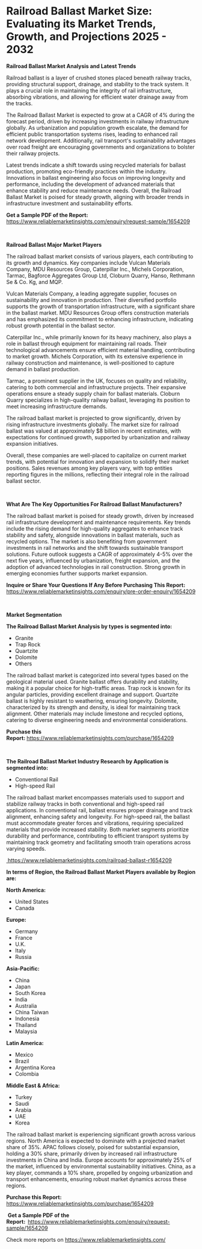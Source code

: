 <p><h1>Railroad Ballast Market Size: Evaluating its Market Trends, Growth, and Projections 2025 - 2032</h1></p><p><strong>Railroad Ballast Market Analysis and Latest Trends</strong></p>
<p><p>Railroad ballast is a layer of crushed stones placed beneath railway tracks, providing structural support, drainage, and stability to the track system. It plays a crucial role in maintaining the integrity of rail infrastructure, absorbing vibrations, and allowing for efficient water drainage away from the tracks. </p><p>The Railroad Ballast Market is expected to grow at a CAGR of 4% during the forecast period, driven by increasing investments in railway infrastructure globally. As urbanization and population growth escalate, the demand for efficient public transportation systems rises, leading to enhanced rail network development. Additionally, rail transport's sustainability advantages over road freight are encouraging governments and organizations to bolster their railway projects. </p><p>Latest trends indicate a shift towards using recycled materials for ballast production, promoting eco-friendly practices within the industry. Innovations in ballast engineering also focus on improving longevity and performance, including the development of advanced materials that enhance stability and reduce maintenance needs. Overall, the Railroad Ballast Market is poised for steady growth, aligning with broader trends in infrastructure investment and sustainability efforts.</p></p>
<p><strong>Get a Sample PDF of the Report:&nbsp;</strong> <a href="https://www.reliablemarketinsights.com/enquiry/request-sample/1654209?utm_campaign=1937&utm_medium=2&utm_source=Github&utm_content=ia&utm_term=02042025&utm_id=railroad-ballast">https://www.reliablemarketinsights.com/enquiry/request-sample/1654209</a></p>
<p>&nbsp;</p>
<p><strong>Railroad Ballast Major Market Players</strong></p>
<p><p>The railroad ballast market consists of various players, each contributing to its growth and dynamics. Key companies include Vulcan Materials Company, MDU Resources Group, Caterpillar Inc., Michels Corporation, Tarmac, Bagforce Aggregates Group Ltd, Cloburn Quarry, Hanso, Rethmann Se & Co. Kg, and MQP. </p><p>Vulcan Materials Company, a leading aggregate supplier, focuses on sustainability and innovation in production. Their diversified portfolio supports the growth of transportation infrastructure, with a significant share in the ballast market. MDU Resources Group offers construction materials and has emphasized its commitment to enhancing infrastructure, indicating robust growth potential in the ballast sector.</p><p>Caterpillar Inc., while primarily known for its heavy machinery, also plays a role in ballast through equipment for maintaining rail roads. Their technological advancements ensure efficient material handling, contributing to market growth. Michels Corporation, with its extensive experience in railway construction and maintenance, is well-positioned to capture demand in ballast production.</p><p>Tarmac, a prominent supplier in the UK, focuses on quality and reliability, catering to both commercial and infrastructure projects. Their expansive operations ensure a steady supply chain for ballast materials. Cloburn Quarry specializes in high-quality railway ballast, leveraging its position to meet increasing infrastructure demands.</p><p>The railroad ballast market is projected to grow significantly, driven by rising infrastructure investments globally. The market size for railroad ballast was valued at approximately $8 billion in recent estimates, with expectations for continued growth, supported by urbanization and railway expansion initiatives.</p><p>Overall, these companies are well-placed to capitalize on current market trends, with potential for innovation and expansion to solidify their market positions. Sales revenues among key players vary, with top entities reporting figures in the millions, reflecting their integral role in the railroad ballast sector.</p></p>
<p>&nbsp;</p>
<p><strong>What Are The Key Opportunities For Railroad Ballast Manufacturers?</strong></p>
<p><p>The railroad ballast market is poised for steady growth, driven by increased rail infrastructure development and maintenance requirements. Key trends include the rising demand for high-quality aggregates to enhance track stability and safety, alongside innovations in ballast materials, such as recycled options. The market is also benefiting from government investments in rail networks and the shift towards sustainable transport solutions. Future outlook suggests a CAGR of approximately 4-5% over the next five years, influenced by urbanization, freight expansion, and the adoption of advanced technologies in rail construction. Strong growth in emerging economies further supports market expansion.</p></p>
<p><strong>Inquire or Share Your Questions If Any Before Purchasing This Report:</strong> <a href="https://www.reliablemarketinsights.com/enquiry/pre-order-enquiry/1654209?utm_campaign=1937&utm_medium=2&utm_source=Github&utm_content=ia&utm_term=02042025&utm_id=railroad-ballast">https://www.reliablemarketinsights.com/enquiry/pre-order-enquiry/1654209</a></p>
<p>&nbsp;</p>
<p><strong>Market Segmentation</strong></p>
<p><strong>The Railroad Ballast Market Analysis by types is segmented into:</strong></p>
<p><ul><li>Granite</li><li>Trap Rock</li><li>Quartzite</li><li>Dolomite</li><li>Others</li></ul></p>
<p><p>The railroad ballast market is categorized into several types based on the geological material used. Granite ballast offers durability and stability, making it a popular choice for high-traffic areas. Trap rock is known for its angular particles, providing excellent drainage and support. Quartzite ballast is highly resistant to weathering, ensuring longevity. Dolomite, characterized by its strength and density, is ideal for maintaining track alignment. Other materials may include limestone and recycled options, catering to diverse engineering needs and environmental considerations.</p></p>
<p><strong>Purchase this Report:&nbsp;</strong><a href="https://www.reliablemarketinsights.com/purchase/1654209?utm_campaign=1937&utm_medium=2&utm_source=Github&utm_content=ia&utm_term=02042025&utm_id=railroad-ballast">https://www.reliablemarketinsights.com/purchase/1654209</a></p>
<p>&nbsp;</p>
<p><strong>The Railroad Ballast Market Industry Research by Application is segmented into:</strong></p>
<p><ul><li>Conventional Rail</li><li>High-speed Rail</li></ul></p>
<p><p>The railroad ballast market encompasses materials used to support and stabilize railway tracks in both conventional and high-speed rail applications. In conventional rail, ballast ensures proper drainage and track alignment, enhancing safety and longevity. For high-speed rail, the ballast must accommodate greater forces and vibrations, requiring specialized materials that provide increased stability. Both market segments prioritize durability and performance, contributing to efficient transport systems by maintaining track geometry and facilitating smooth train operations across varying speeds.</p></p>
<p><a href="https://www.reliablemarketinsights.com/railroad-ballast-r1654209?utm_campaign=1937&utm_medium=2&utm_source=Github&utm_content=ia&utm_term=02042025&utm_id=railroad-ballast">&nbsp;https://www.reliablemarketinsights.com/railroad-ballast-r1654209</a></p>
<p><strong>In terms of Region, the Railroad Ballast Market Players available by Region are:</strong></p>
<p>
    <p> <strong> North America: </strong>
        <ul>
            <li>United States</li>
            <li>Canada</li>
        </ul>
        </p> 
    <p> <strong> Europe: </strong>
        <ul>
            <li>Germany</li>
            <li>France</li>
            <li>U.K.</li>
            <li>Italy</li>
            <li>Russia</li>
        </ul>
        </p> 
    <p> <strong> Asia-Pacific: </strong>
        <ul>
            <li>China</li>
            <li>Japan</li>
            <li>South Korea</li>
            <li>India</li>
            <li>Australia</li>
            <li>China Taiwan</li>
            <li>Indonesia</li>
            <li>Thailand</li>
            <li>Malaysia</li>
        </ul>
        </p> 
    <p> <strong> Latin America: </strong>
        <ul>
            <li>Mexico</li>
            <li>Brazil</li>
            <li>Argentina Korea</li>
            <li>Colombia</li>
        </ul>
        </p> 
    <p> <strong> Middle East & Africa: </strong>
        <ul>
            <li>Turkey</li>
            <li>Saudi</li>
            <li>Arabia</li>
            <li>UAE</li>
            <li>Korea</li>
        </ul>
    </p>
    </p>
<p><p>The railroad ballast market is experiencing significant growth across various regions. North America is expected to dominate with a projected market share of 35%. APAC follows closely, poised for substantial expansion, holding a 30% share, primarily driven by increased rail infrastructure investments in China and India. Europe accounts for approximately 25% of the market, influenced by environmental sustainability initiatives. China, as a key player, commands a 10% share, propelled by ongoing urbanization and transport enhancements, ensuring robust market dynamics across these regions.</p></p>
<p><strong>Purchase this Report: </strong><a href="https://www.reliablemarketinsights.com/purchase/1654209?utm_campaign=1937&utm_medium=2&utm_source=Github&utm_content=ia&utm_term=02042025&utm_id=railroad-ballast">https://www.reliablemarketinsights.com/purchase/1654209</a></p>
<p>&nbsp;<strong>Get a Sample PDF of the Report:&nbsp;&nbsp;</strong><a href="https://www.reliablemarketinsights.com/enquiry/request-sample/1654209?utm_campaign=1937&utm_medium=2&utm_source=Github&utm_content=ia&utm_term=02042025&utm_id=railroad-ballast">https://www.reliablemarketinsights.com/enquiry/request-sample/1654209</a></p>
<p><strong></strong></p>
<p>Check more reports on <a href="https://www.reliablemarketinsights.com/?utm_campaign=1937&utm_medium=2&utm_source=Github&utm_content=ia&utm_term=02042025&utm_id=railroad-ballast">https://www.reliablemarketinsights.com/</a></p>